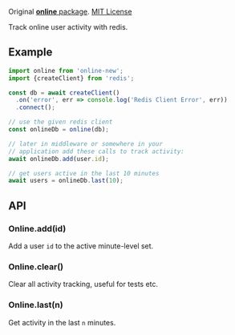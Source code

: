 Original [**online** package](https://www.npmjs.com/package/online). [MIT License](https://github.com/leeli0/online-new/blob/main/LICENSE)

Track online user activity with redis.

## Example

```js
import online from 'online-new';
import {createClient} from 'redis';

const db = await createClient()
  .on('error', err => console.log('Redis Client Error', err))
  .connect();

// use the given redis client
const onlineDb = online(db);

// later in middleware or somewhere in your
// application add these calls to track activity:
await onlineDb.add(user.id);

// get users active in the last 10 minutes
await users = onlineDb.last(10);
```

## API

### Online.add(id)

  Add a user `id` to the active minute-level set.

### Online.clear()

  Clear all activity tracking, useful for tests etc.

### Online.last(n)

  Get activity in the last `n` minutes.
